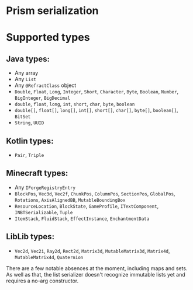 # Prism serialization

# Supported types
## Java types:
- Any array
- Any `List`
- Any `@RefractClass` object
- `Double`, `Float`, `Long`, `Integer`, `Short`, `Character`, `Byte`, `Boolean`, `Number`, `BigInteger`, `BigDecimal`
- `double`, `float`, `long`, `int`, `short`, `char`, `byte`, `boolean`
- `double[]`, `float[]`, `long[]`, `int[]`, `short[]`, `char[]`, `byte[]`, `boolean[]`, `BitSet`
- `String`, `UUID`
## Kotlin types:
- `Pair`, `Triple`
## Minecraft types:
- Any `IForgeRegistryEntry`
- `BlockPos`, `Vec3d`, `Vec2f`, `ChunkPos`, `ColumnPos`, `SectionPos`, `GlobalPos`, `Rotations`, `AxisAlignedBB`, `MutableBoundingBox`
- `ResourceLocation`, `BlockState`, `GameProfile`, `ITextComponent`, `INBTSerializable`, `Tuple`
- `ItemStack`, `FluidStack`, `EffectInstance`, `EnchantmentData`
## LibLib types:
- `Vec2d`, `Vec2i`, `Ray2d`, `Rect2d`, `Matrix3d`, `MutableMatrix3d`, `Matrix4d`, `MutableMatrix4d`, `Quaternion`

There are a few notable absences at the moment, including maps and sets. As well as that, the list serializer doesn't 
recognize immutable lists yet and requires a no-arg constructor.

